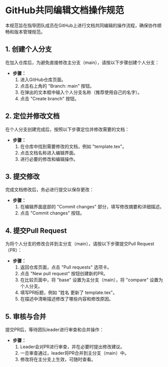 # GitHub共同编辑文档操作规范

本规范旨在指导团队成员在GitHub上进行文档共同编辑的操作流程，确保协作顺畅和版本管理规范。

## 1. 创建个人分支

在加入仓库后，为避免直接修改主分支（main），请按以下步骤创建个人分支：
- **步骤：** 
  1. 进入GitHub仓库页面。
  2. 点击右上角的 "Branch: main" 按钮。
  3. 在弹出的文本框中输入个人分支名称（推荐使用自己的名字）。
  4. 点击 "Create branch" 按钮。

## 2. 定位并修改文档

在个人分支创建完成后，按照以下步骤定位并修改需要的文档：
- **步骤：**
  1. 在仓库中找到需要修改的文档，例如 "template.tex"。
  2. 点击文档名称进入编辑界面。
  3. 进行必要的修改和编辑操作。

## 3. 提交修改

完成文档修改后，务必进行提交以保存更改：
- **步骤：**
  1. 在编辑界面底部的 "Commit changes" 部分，填写修改摘要和详细描述。
  2. 点击 "Commit changes" 按钮。

## 4. 提交Pull Request

为将个人分支的修改合并到主分支（main），请按以下步骤提交Pull Request（PR）：
- **步骤：**
  1. 返回仓库页面，点击 "Pull requests" 选项卡。
  2. 点击 "New pull request" 按钮创建新的PR。
  3. 在比较页面中，将 "base" 设置为主分支（main），将 "compare" 设置为个人分支。
  4. 填写PR标题，例如 "姓名 更新了 template.tex"。
  5. 在描述中清晰描述修改了哪些内容和修改原因。

## 5. 审核与合并

提交PR后，等待团队leader进行审查和合并操作：
- **步骤：**
  1. Leader会对PR进行审查，并在必要时提出修改建议。
  2. 一旦审查通过，leader将PR合并到主分支（main）中。
  3. 修改将在主分支上生效，可随时查看。
